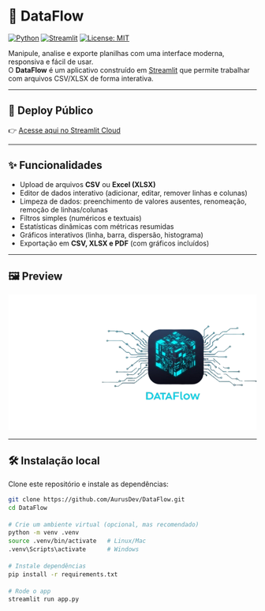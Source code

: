 # 🧊 DataFlow

[![Python](https://img.shields.io/badge/Python-3.10%2B-blue.svg?logo=python)](https://www.python.org/)
[![Streamlit](https://img.shields.io/badge/Streamlit-App-FF4B4B.svg?logo=streamlit)](https://streamlit.io/)
[![License: MIT](https://img.shields.io/badge/License-MIT-green.svg)](LICENSE)

Manipule, analise e exporte planilhas com uma interface moderna, responsiva e fácil de usar.  
O **DataFlow** é um aplicativo construído em [Streamlit](https://streamlit.io/) que permite trabalhar com arquivos CSV/XLSX de forma interativa.

---

## 🚀 Deploy Público

👉 [Acesse aqui no Streamlit Cloud](hhttps://dataflow.streamlit.app/)  

---

## ✨ Funcionalidades

- Upload de arquivos **CSV** ou **Excel (XLSX)**
- Editor de dados interativo (adicionar, editar, remover linhas e colunas)
- Limpeza de dados: preenchimento de valores ausentes, renomeação, remoção de linhas/colunas
- Filtros simples (numéricos e textuais)
- Estatísticas dinâmicas com métricas resumidas
- Gráficos interativos (linha, barra, dispersão, histograma)
- Exportação em **CSV, XLSX e PDF** (com gráficos incluídos)

---

## 🖼️ Preview

![Screenshot do DataFlow](dataflow/assets/banner.png)  

---

## 🛠️ Instalação local

Clone este repositório e instale as dependências:

```bash
git clone https://github.com/AurusDev/DataFlow.git
cd DataFlow

# Crie um ambiente virtual (opcional, mas recomendado)
python -m venv .venv
source .venv/bin/activate   # Linux/Mac
.venv\Scripts\activate      # Windows

# Instale dependências
pip install -r requirements.txt

# Rode o app
streamlit run app.py
